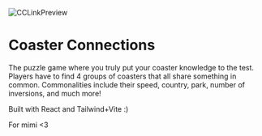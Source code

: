 
![CCLinkPreview](https://github.com/user-attachments/assets/869aec6d-a5ce-41ca-a799-b911657aa562)

# Coaster Connections

The puzzle game where you truly put your coaster knowledge to the test. Players have to find 4 groups of coasters that all share something in common. Commonalities include their speed, country, park, number of inversions, and much more!

Built with React and Tailwind+Vite :)

For mimi <3
